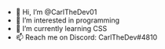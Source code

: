 - 👋 Hi, I’m @CarlTheDev01
- 👀 I’m interested in programming
- 🌱 I’m currently learning CSS
- 📫 Reach me on Discord: CarlTheDev#4810

<!---
CarlTheDev01/CarlTheDev01 is a ✨ special ✨ repository because its `README.md` (this file) appears on your GitHub profile.
You can click the Preview link to take a look at your changes.
--->
